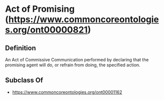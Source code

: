 # Act of Promising (https://www.commoncoreontologies.org/ont00000821)

## Definition
An Act of Commissive Communication performed by declaring that the promising agent will do, or refrain from doing, the specified action.

## Subclass Of
- https://www.commoncoreontologies.org/ont00001162

